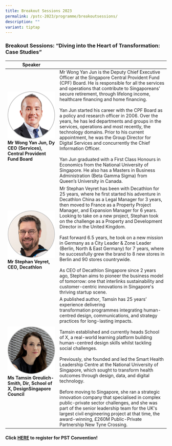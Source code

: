 ```yaml
---
title: Breakout Sessions 2023
permalink: /pstc-2023/programme/breakoutsessions/
description: ""
variant: tiptap
---
```

### Breakout Sessions: “Diving into the Heart of Transformation: Case Studies”

| Speaker |  |
| -------- | -------- | 
|<img style="width:600px" src="/images/PSW2023/pst%20convention%20breakout%20speaker_wong%20yan%20jun.png">**Mr Wong Yan Jun, Dy CEO (Services), Central Provident Fund Board** | Mr&nbsp;Wong Yan Jun is the Deputy Chief Executive Officer at the Singapore Central Provident Fund (CPF) Board. He is responsible for all the services and operations that contribute to Singaporeans’ secure retirement, through lifelong income, healthcare financing and home financing.<br><br> Yan Jun started his career with the CPF Board as a policy and research officer in 2006.&nbsp;Over the years, he has led departments and groups in the services, operations and most recently, the technology domains. Prior to his current appointment, he was the Group Director for Digital Services and concurrently the Chief Information Officer.<br><br>Yan Jun graduated with a First Class&nbsp;Honours&nbsp;in Economics from the National University of Singapore. He also has a Masters in Business Administration (Beta Gamma Sigma) from Queen’s University in Canada.|
<img style="width:600px" src="/images/PSW2023/pst%20convention%20breakout%20speaker_stephan%20veryret.png">**Mr Stephan Veyret, CEO, Decathlon** | Mr Stephan&nbsp;Veyret&nbsp;has been with Decathlon for 25 years, where he first started his adventure in Decathlon China as a Legal Manager for 3 years, then moved to France as a Property Project Manager, and Expansion Manager for 6 years. Looking to take on a new project, Stephan took on the challenge as a Property and Development Director in the United Kingdom.<br><br>Fast forward 6.5 years, he took on a new mission in Germany as a City Leader &amp; Zone Leader (Berlin, North &amp; East Germany) for 7 years, where he successfully grew the brand to 8 new stores in Berlin and 90 stores countrywide.<br><br>As CEO of Decathlon Singapore since 2 years ago, Stephan aims to pioneer the business model of tomorrow: one that interlinks sustainability and customer-centric innovations in Singapore's thriving startup scene.|
<img style="width:600px" src="/images/PSW2023/pst%20convention%20breakout%20speaker_tamsin.png">**Ms Tamsin Greulich-Smith, Dir, School of X, DesignSingapore Council** | A published author, Tamsin has 25 years’ experience delivering transformation&nbsp;programmes&nbsp;integrating human-centred&nbsp;design, communications, and strategy practices for long-lasting impacts.<br><br>Tamsin established and currently heads School of X, a real-world learning platform building human-centred&nbsp;design skills whilst tackling social challenges.<br><br>Previously, she founded and led the Smart Health Leadership Centre at the National University of Singapore, which sought to transform health outcomes through design, data, and digital technology.<br><br>Before moving to Singapore, she ran a strategic innovation company that&nbsp;specialised&nbsp;in complex public-private sector challenges, and she was part of the senior leadership team for the UK's largest civil engineering project at that time, the award-winning, £260M Public-Private Partnership New Tyne Crossing.

#### Click [HERE](https://go.gov.sg/psw2023reg) to register for PST Convention!